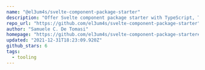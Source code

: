 ```yaml
---
name: "@el3um4s/svelte-component-package-starter"
description: "Offer Svelte component package starter with TypeScript, TailwindCSS, and Jest."
repo_url: "https://github.com/el3um4s/svelte-component-package-starter"
author: "Samuele C. De Tomasi"
homepage: "https://github.com/el3um4s/svelte-component-package-starter#readme"
updated: "2021-12-31T18:23:09.920Z"
github_stars: 6
tags: 
  - tooling
---
```

